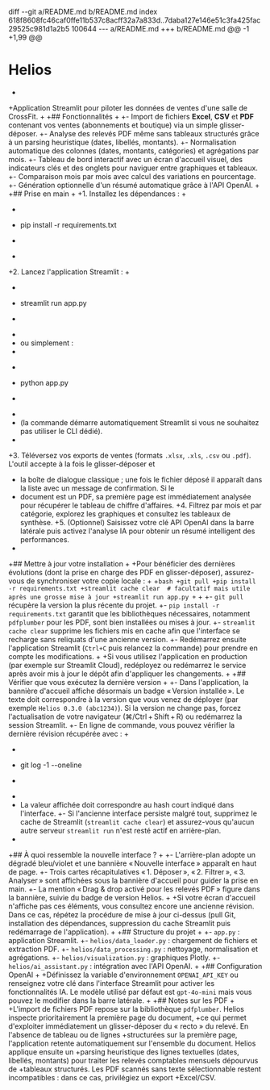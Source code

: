 diff --git a/README.md b/README.md
index 618f8608fc46caf0ffe11b537c8acff32a7a833d..7daba127e146e51c3fa425fac29525c981d1a2b5 100644
--- a/README.md
+++ b/README.md
@@ -1 +1,99 @@
 # Helios
+
+Application Streamlit pour piloter les données de ventes d'une salle de CrossFit.
+
+## Fonctionnalités
+
+- Import de fichiers **Excel**, **CSV** et **PDF** contenant vos ventes (abonnements et boutique) via un simple glisser-déposer.
+- Analyse des relevés PDF même sans tableaux structurés grâce à un parsing heuristique (dates, libellés, montants).
+- Normalisation automatique des colonnes (dates, montants, catégories) et agrégations par mois.
+- Tableau de bord interactif avec un écran d'accueil visuel, des indicateurs clés et des onglets pour naviguer entre graphiques et tableaux.
+- Comparaison mois par mois avec calcul des variations en pourcentage.
+- Génération optionnelle d'un résumé automatique grâce à l'API OpenAI.
+
+## Prise en main
+
+1. Installez les dépendances :
+
+   ```bash
+   pip install -r requirements.txt
+   ```
+
+2. Lancez l'application Streamlit :
+
+   ```bash
+   streamlit run app.py
+   ```
+
+   ou simplement :
+
+   ```bash
+   python app.py
+   ```
+
+   (la commande démarre automatiquement Streamlit si vous ne souhaitez pas utiliser le CLI dédié).
+
+3. Téléversez vos exports de ventes (formats `.xlsx`, `.xls`, `.csv` ou `.pdf`). L'outil accepte à la fois le glisser-déposer et
+   la boîte de dialogue classique ; une fois le fichier déposé il apparaît dans la liste avec un message de confirmation. Si le
+   document est un PDF, sa première page est immédiatement analysée pour récupérer le tableau de chiffre d'affaires.
+4. Filtrez par mois et par catégorie, explorez les graphiques et consultez les tableaux de synthèse.
+5. (Optionnel) Saisissez votre clé API OpenAI dans la barre latérale puis activez l'analyse IA pour obtenir un résumé intelligent des performances.
+
+## Mettre à jour votre installation
+
+Pour bénéficier des dernières évolutions (dont la prise en charge des PDF en glisser-déposer), assurez-vous de synchroniser votre copie locale :
+
+```bash
+git pull
+pip install -r requirements.txt
+streamlit cache clear  # facultatif mais utile après une grosse mise à jour
+streamlit run app.py
+```
+
+- `git pull` récupère la version la plus récente du projet.
+- `pip install -r requirements.txt` garantit que les bibliothèques nécessaires, notamment `pdfplumber` pour les PDF, sont bien installées ou mises à jour.
+- `streamlit cache clear` supprime les fichiers mis en cache afin que l'interface se recharge sans reliquats d'une ancienne version.
+- Redémarrez ensuite l'application Streamlit (`Ctrl+C` puis relancez la commande) pour prendre en compte les modifications.
+
+Si vous utilisez l'application en production (par exemple sur Streamlit Cloud), redéployez ou redémarrez le service après avoir mis à jour le dépôt afin d'appliquer les changements.
+
+## Vérifier que vous exécutez la dernière version
+
+- Dans l'application, la bannière d'accueil affiche désormais un badge « Version installée ». Le texte doit correspondre à la version que vous venez de déployer (par exemple `Helios 0.3.0 (abc1234)`). Si la version ne change pas, forcez l'actualisation de votre navigateur (⌘/Ctrl + Shift + R) ou redémarrez la session Streamlit.
+- En ligne de commande, vous pouvez vérifier la dernière révision récupérée avec :
+
+  ```bash
+  git log -1 --oneline
+  ```
+
+  La valeur affichée doit correspondre au hash court indiqué dans l'interface.
+- Si l'ancienne interface persiste malgré tout, supprimez le cache de Streamlit (`streamlit cache clear`) et assurez-vous qu'aucun autre serveur `streamlit run` n'est resté actif en arrière-plan.
+
+## À quoi ressemble la nouvelle interface ?
+
+- L'arrière-plan adopte un dégradé bleu/violet et une bannière « Nouvelle interface » apparaît en haut de page.
+- Trois cartes récapitulatives « 1. Déposer », « 2. Filtrer », « 3. Analyser » sont affichées sous la bannière d'accueil pour guider la prise en main.
+- La mention « Drag & drop activé pour les relevés PDF » figure dans la bannière, suivie du badge de version Helios.
+
+Si votre écran d'accueil n'affiche pas ces éléments, vous consultez encore une ancienne révision. Dans ce cas, répétez la procédure de mise à jour ci-dessus (pull Git, installation des dépendances, suppression du cache Streamlit puis redémarrage de l'application).
+
+## Structure du projet
+
+- `app.py` : application Streamlit.
+- `helios/data_loader.py` : chargement de fichiers et extraction PDF.
+- `helios/data_processing.py` : nettoyage, normalisation et agrégations.
+- `helios/visualization.py` : graphiques Plotly.
+- `helios/ai_assistant.py` : intégration avec l'API OpenAI.
+
+## Configuration OpenAI
+
+Définissez la variable d'environnement `OPENAI_API_KEY` ou renseignez votre clé dans l'interface Streamlit pour activer les fonctionnalités IA. Le modèle utilisé par défaut est `gpt-4o-mini` mais vous pouvez le modifier dans la barre latérale.
+
+## Notes sur les PDF
+
+L'import de fichiers PDF repose sur la bibliothèque `pdfplumber`. Helios inspecte prioritairement la première page du document,
+ce qui permet d'exploiter immédiatement un glisser-déposer du « recto » du relevé. En l'absence de tableau ou de lignes
+structurées sur la première page, l'application retente automatiquement sur l'ensemble du document. Helios applique ensuite un
+parsing heuristique des lignes textuelles (dates, libellés, montants) pour traiter les relevés comptables mensuels dépourvus de
+tableaux structurés. Les PDF scannés sans texte sélectionnable restent incompatibles : dans ce cas, privilégiez un export
+Excel/CSV.
